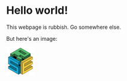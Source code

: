 # Hello world!

This webpage is rubbish. Go somewhere else.

But here's an image:

![](https://raw.githubusercontent.com/RSE-Sheffield/RSE-Sheffield.github.io/master/assets/images/logo/rse-logoonly-stroke-small.png)